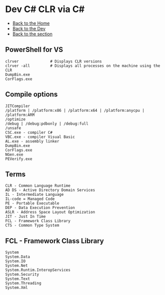 # Dev C# CLR via C#

- [Back to the Home](../../../README.md)
- [Back to the Dev](../../README.md)
- [Back to the section](README.md)

## PowerShell for VS
```
clrver				# Displays CLR versions
clrver -all			# Displays all processes on the machine using the CLR
DumpBin.exe
CorFlags.exe
```

## Compile options
```
JITCompiler
/platform | /platform:x86 | /platform:x64 | /platform:anycpu | /platform:ARM
/optimize
/debug | /debug:pdbonly | /debug:full
/unsafe
CSC.exe - compiler C#
VBC.exe - compiler Visual Basic
AL.exe - assembly linker
DumpBin.exe
CorFlags.exe
NGen.exe
PEVerify.exe
```

## Terms
```
CLR - Common Language Runtime
AD DS - Active Directory Domain Services
IL - Intermediate Language
IL-code = Managed Code
PE - Portable Executable
DEP - Data Execution Prevention
ASLR - Address Space Layout Optimization
JIT - Just In Time
FCL - Framework Class Library
CTS - Common Type System
```

## FCL - Framework Class Library
```
System
System.Data
System.IO
System.Net
System.Runtim.InteropServices
System.Security
System.Text
System.Threading
System.Xml
```
